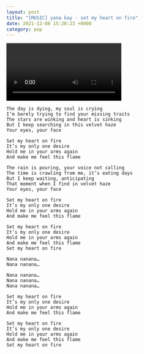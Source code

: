 ```yaml
---
layout: post
title: "[MUSIC] yana kay - set my heart on fire"
date: 2021-12-08 15:20:23 +0900
category: pop
---
```


<div class="video-container">
    <video id="player" class="video-js vjs-default-skin vjs-big-play-centered" data-json="/public/json/pop/yana kay - set my heart on fire.json"></video>
</div>

```
The day is dying, my soul is crying
I’m barely trying to find your missing traits
The stars are winking and heart is sinking
But I keep searching in this velvet haze
Your eyes, your face
 
Set my heart on fire
It’s my only one desire
Hold me in your arms again
And make me feel this flame
 
The rain is pouring, your voice not calling
The time is crawling from me, it’s eating days
But I keep waiting, anticipating
That moment when I find in velvet haze
Your eyes, your face
 
Set my heart on fire
It’s my only one desire
Hold me in your arms again
And make me feel this flame
 
Set my heart on fire
It’s my only one desire
Hold me in your arms again
And make me feel this flame
Set my heart on fire
 
Nana nanana…
Nana nanana…
 
Nana nanana…
Nana nanana…
Nana nanana…
 
Set my heart on fire
It’s my only one desire
Hold me in your arms again
And make me feel this flame
 
Set my heart on fire
It’s my only one desire
Hold me in your arms again
And make me feel this flame
Set my heart on fire
```